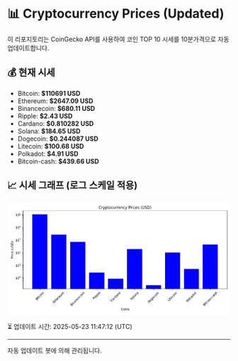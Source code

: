 
# 📊 Cryptocurrency Prices (Updated)

이 리포지토리는 CoinGecko API를 사용하여 코인 TOP 10 시세를 10분가격으로 자동 업데이트합니다.

## 💰 현재 시세
- Bitcoin: **$110691 USD**
- Ethereum: **$2647.09 USD**
- Binancecoin: **$680.11 USD**
- Ripple: **$2.43 USD**
- Cardano: **$0.810282 USD**
- Solana: **$184.65 USD**
- Dogecoin: **$0.244087 USD**
- Litecoin: **$100.68 USD**
- Polkadot: **$4.91 USD**
- Bitcoin-cash: **$439.66 USD**

## 📈 시세 그래프 (로그 스케일 적용)
![Crypto Prices](crypto_prices.png)

⏳ 업데이트 시간: 2025-05-23 11:47:12 (UTC)

---
자동 업데이트 봇에 의해 관리됩니다.
